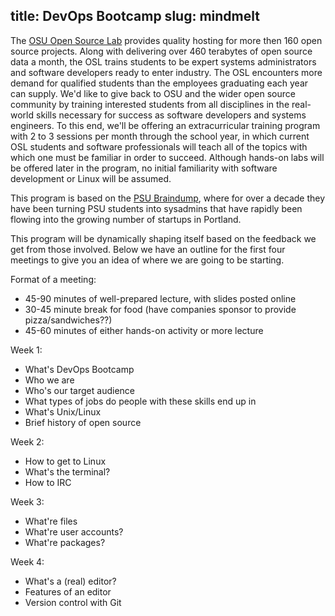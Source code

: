 title: DevOps Bootcamp 
slug: mindmelt
---
The [OSU Open Source Lab][osuosl] provides quality hosting for more then 160
open source projects. Along with delivering over 460 terabytes of open source
data a month, the OSL trains students to be expert systems administrators
and software developers ready to enter industry. The OSL encounters more
demand for qualified students than the employees graduating each year can
supply. We'd like to give back to OSU and the wider open source community by
training interested students from all disciplines in the real-world skills
necessary for success as software developers and systems engineers. To this
end, we'll be offering an extracurricular training program with 2 to 3
sessions per month through the school year, in which current OSL students and
software professionals will teach all of the topics with which one must be
familiar in order to succeed. Although hands-on labs will be offered later in
the program, no initial familiarity with software development or Linux will be
assumed. 

This program is based on the [PSU Braindump][braindump], where for over a
decade they have been turning PSU students into sysadmins that have rapidly 
been flowing into the growing number of startups in Portland.  

This program will be dynamically shaping itself based on the feedback we get
from those involved. Below we have an outline for the first four meetings to
give you an idea of where we are going to be starting. 

Format of a meeting: 

 - 45-90 minutes of well-prepared lecture, with slides posted online
 - 30-45 minute break for food (have companies sponsor to provide pizza/sandwiches??)
 - 45-60 minutes of either hands-on activity or more lecture

Week 1: 

 - What's DevOps Bootcamp
 - Who we are 
 - Who's our target audience
 - What types of jobs do people with these skills end up in
 - What's Unix/Linux
 - Brief history of open source

Week 2:

 - How to get to Linux
 - What's the terminal?
 - How to IRC

Week 3:

 - What're files
 - What're user accounts?
 - What're packages?

Week 4:

 - What's a (real) editor?
 - Features of an editor
 - Version control with Git


[osuosl]: http://osuosl.org
[braindump]:http://cat.pdx.edu/thecat/thecat-presents-braindump-orientation.html 
